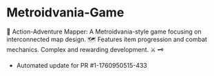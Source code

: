 # Metroidvania-Game
🏰 Action-Adventure Mapper: A Metroidvania-style game focusing on interconnected map design. 🗺️ Features item progression and combat mechanics. Complex and rewarding development. ⚔️ 🗝️


- Automated update for PR #1-1760950515-433